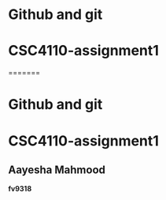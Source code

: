 
# Github and git
# CSC4110-assignment1
=======
# Github and git
# CSC4110-assignment1

## Aayesha Mahmood
**fv9318**
